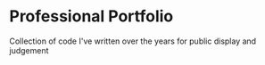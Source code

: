 # Professional Portfolio

Collection of code I've written over the years for public display and judgement
